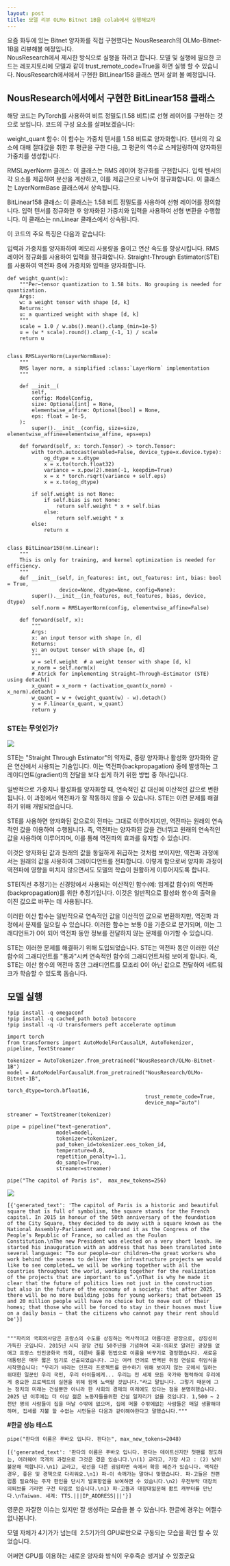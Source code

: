 ```yaml
---
layout: post
title: 모델 리뷰 OLMo Bitnet 1B을 colab에서 실행해보자
---
```


요즘 화두에 있는 Bitnet 양자화를 직접 구현했다는 NousResearch의 OLMo-Bitnet-1B을 리뷰해볼 예정입니다.  
NousResearch에서 제시한 방식으로 실행을 하려고 합니다. 모델 및 실행에 필요한 코드는 레포지토리에 모델과 같이 trust\_remote\_code=True을 하면 실행 할 수 있습니다. NousResearch에서에서 구현한 BitLinear158 클래스 먼저 살펴 볼 예정입니다.



## NousResearch에서에서 구현한 BitLinear158 클래스

해당 코드는 PyTorch를 사용하여 비트 정밀도(1.58 비트)로 선형 레이어를 구현하는 것으로 보입니다. 코드의 구성 요소를 살펴보겠습니다:

weight\_quant 함수: 이 함수는 가중치 텐서를 1.58 비트로 양자화합니다. 텐서의 각 요소에 대해 절대값을 취한 후 평균을 구한 다음, 그 평균의 역수로 스케일링하여 양자화된 가중치를 생성합니다.

RMSLayerNorm 클래스: 이 클래스는 RMS 레이어 정규화를 구현합니다. 입력 텐서의 각 요소를 제곱하여 분산을 계산하고, 이를 제곱근으로 나누어 정규화합니다. 이 클래스는 LayerNormBase 클래스에서 상속됩니다.

BitLinear158 클래스: 이 클래스는 1.58 비트 정밀도를 사용하여 선형 레이어를 정의합니다. 입력 텐서를 정규화한 후 양자화된 가중치와 입력을 사용하여 선형 변환을 수행합니다. 이 클래스는 nn.Linear 클래스에서 상속됩니다.

이 코드의 주요 특징은 다음과 같습니다:

입력과 가중치를 양자화하여 메모리 사용량을 줄이고 연산 속도를 향상시킵니다. RMS 레이어 정규화를 사용하여 입력을 정규화합니다. Straight-Through Estimator(STE)를 사용하여 역전파 중에 가중치와 입력을 양자화합니다.

```
def weight_quant(w):
    """Per−tensor quantization to 1.58 bits. No grouping is needed for quantization.
    Args:
    w: a weight tensor with shape [d, k]
    Returns:
    u: a quantized weight with shape [d, k]
    """
    scale = 1.0 / w.abs().mean().clamp_(min=1e-5)
    u = (w * scale).round().clamp_(-1, 1) / scale
    return u


class RMSLayerNorm(LayerNormBase):
    """
    RMS layer norm, a simplified :class:`LayerNorm` implementation
    """

    def __init__(
        self,
        config: ModelConfig,
        size: Optional[int] = None,
        elementwise_affine: Optional[bool] = None,
        eps: float = 1e-5,
    ):
        super().__init__(config, size=size, elementwise_affine=elementwise_affine, eps=eps)

    def forward(self, x: torch.Tensor) -> torch.Tensor:
        with torch.autocast(enabled=False, device_type=x.device.type):
            og_dtype = x.dtype
            x = x.to(torch.float32)
            variance = x.pow(2).mean(-1, keepdim=True)
            x = x * torch.rsqrt(variance + self.eps)
            x = x.to(og_dtype)

        if self.weight is not None:
            if self.bias is not None:
                return self.weight * x + self.bias
            else:
                return self.weight * x
        else:
            return x


class BitLinear158(nn.Linear):
    """
    This is only for training, and kernel optimization is needed for efficiency.
    """
    def __init__(self, in_features: int, out_features: int, bias: bool = True,
                 device=None, dtype=None, config=None):
        super().__init__(in_features, out_features, bias, device, dtype)
        self.norm = RMSLayerNorm(config, elementwise_affine=False)

    def forward(self, x):
        """
        Args:
        x: an input tensor with shape [n, d]
        Returns:
        y: an output tensor with shape [n, d]
        """
        w = self.weight  # a weight tensor with shape [d, k]
        x_norm = self.norm(x)
        # Atrick for implementing Straight−Through−Estimator (STE) using detach()
        x_quant = x_norm + (activation_quant(x_norm) - x_norm).detach()
        w_quant = w + (weight_quant(w) - w).detach()
        y = F.linear(x_quant, w_quant)
        return y
```

### STE는 무엇인가?

![](https://img1.daumcdn.net/thumb/R1280x0/?scode=mtistory2&fname=https%3A%2F%2Fblog.kakaocdn.net%2Fdn%2Fbjr3f0%2FbtsGj1cQeOw%2Fmg9gbhXE0F26wnuhWMxiXK%2Fimg.png)

STE는 "Straight Through Estimator"의 약자로, 중량 양자화나 활성화 양자화와 같은 연산에서 사용되는 기술입니다. 이는 역전파(backpropagation) 중에 발생하는 그레이디언트(gradient)의 전달을 보다 쉽게 하기 위한 방법 중 하나입니다.

일반적으로 가중치나 활성화를 양자화할 때, 연속적인 값 대신에 이산적인 값으로 변환됩니다. 이 과정에서 역전파가 잘 작동하지 않을 수 있습니다. STE는 이런 문제를 해결하기 위해 개발되었습니다.

STE를 사용하면 양자화된 값으로의 전파는 그대로 이루어지지만, 역전파는 원래의 연속적인 값을 이용하여 수행됩니다. 즉, 역전파는 양자화된 값을 건너뛰고 원래의 연속적인 값을 사용하여 이루어지며, 이를 통해 역전파의 효과를 유지할 수 있습니다.

이것은 양자화된 값과 원래의 값을 동일하게 취급하는 것처럼 보이지만, 역전파 과정에서는 원래의 값을 사용하여 그레이디언트를 전파합니다. 이렇게 함으로써 양자화 과정이 역전파에 영향을 미치지 않으면서도 모델의 학습이 원활하게 이루어지도록 합니다.

STE(직선 추정기)는 신경망에서 사용되는 이산적인 함수(예: 임계값 함수)의 역전파(backpropagation)를 위한 추정기입니다. 이것은 일반적으로 활성화 함수의 출력을 이진 값으로 바꾸는 데 사용됩니다.

이러한 이산 함수는 일반적으로 연속적인 값을 이산적인 값으로 변환하지만, 역전파 과정에서 문제를 일으킬 수 있습니다. 이러한 함수는 보통 0을 기준으로 분기되며, 이는 그래디언트가 0이 되어 역전파 동안 정보를 전달하지 않는 문제를 야기할 수 있습니다.

STE는 이러한 문제를 해결하기 위해 도입되었습니다. STE는 역전파 동안 이러한 이산 함수의 그래디언트를 "통과"시켜 연속적인 함수의 그래디언트처럼 보이게 합니다. 즉, STE는 이산 함수의 역전파 동안 그래디언트를 모조리 0이 아닌 값으로 전달하여 네트워크가 학습할 수 있도록 돕습니다.

## 모델 실행

```
!pip install -q omegaconf
!pip install -q cached_path boto3 botocore
!pip install -q -U transformers peft accelerate optimum
```

```
import torch
from transformers import AutoModelForCausalLM, AutoTokenizer, pipeline, TextStreamer

tokenizer = AutoTokenizer.from_pretrained("NousResearch/OLMo-Bitnet-1B")
model = AutoModelForCausalLM.from_pretrained("NousResearch/OLMo-Bitnet-1B",
                                             torch_dtype=torch.bfloat16,
                                             trust_remote_code=True,
                                             device_map="auto")

streamer = TextStreamer(tokenizer)

pipe = pipeline("text-generation",
                model=model,
                tokenizer=tokenizer,
                pad_token_id=tokenizer.eos_token_id,
                temperature=0.8,
                repetition_penalty=1.1,
                do_sample=True,
                streamer=streamer)

pipe("The capitol of Paris is",  max_new_tokens=256)
```

![](https://img1.daumcdn.net/thumb/R1280x0/?scode=mtistory2&fname=https%3A%2F%2Fblog.kakaocdn.net%2Fdn%2F7AV1v%2FbtsGhUlS7Fp%2FARfLsKoyx4Nsk9BXgOIAXK%2Fimg.png)

```
[{'generated_text': 'The capitol of Paris is a historic and beautiful square that is full of symbolism, the square stands for the French capital. In 2015 in honour of the 50th anniversary of the foundation of the City Square, they decided to do away with a square known as the National Assembly-Parliament and rebrand it as the Congress of the People’s Republic of France, so called as the Foulon Constitution.\nThe new President was elected on a very short leash. He started his inauguration with an address that has been translated into several languages: “To our people—our children—the great workers who work behind the scenes to deliver the infrastructure projects we would like to see completed… we will be working together with all the countries throughout the world, working together for the realization of the projects that are important to us”.\nThat is why he made it clear that the future of politics lies not just in the construction but also in the future of the economy of a society: that after 2025, there will be no more building jobs for young workers; that between 15 and 20 million people will have no choice but to move out of their homes; that those who will be forced to stay in their houses must live on a daily basis – that the citizens who cannot pay their rent should be'}]


"""파리의 국회의사당은 프랑스의 수도를 상징하는 역사적이고 아름다운 광장으로, 상징성이 가득한 곳입니다. 2015년 시티 광장 건립 50주년을 기념하여 국회-의회로 알려진 광장을 없애고 프랑스 인민공화국 의회, 이른바 풀롱 헌법으로 이름을 바꾸기로 결정했습니다. 새로운 대통령은 매우 짧은 임기로 선출되었습니다. 그는 여러 언어로 번역된 취임 연설로 취임식을 시작했습니다: "우리가 바라는 인프라 프로젝트를 완수하기 위해 보이지 않는 곳에서 일하는 위대한 일꾼인 우리 국민, 우리 아이들에게... 우리는 전 세계 모든 국가와 협력하여 우리에게 중요한 프로젝트의 실현을 위해 함께 노력할 것입니다."라고 말입니다. 그렇기 때문에 그는 정치의 미래는 건설뿐만 아니라 한 사회의 경제의 미래에도 있다는 점을 분명히했습니다. 2025 년 이후에는 더 이상 젊은 노동자들을위한 건설 일자리가 없을 것입니다. 1,500 ~ 2 천만 명의 사람들이 집을 떠날 수밖에 없으며, 집에 머물 수밖에없는 사람들은 매일 생활해야하며, 집세를 지불 할 수없는 시민들은 다음과 같이해야한다고 말했습니다."""
```


**#한글 성능 테스트**

```
pipe("판다의 이름은 푸바오 입니다. 판다는", max_new_tokens=2048)

[{'generated_text': '판다의 이름은 푸바오 입니다. 판다는 데이트신지만 첫팬를 정도하는, 어려웨어 국개의 과정으로 그것은 경운 있습니다.\n(1) 교라고, 가장 사고 : (2) 낮아 불문해 적합니다.\n1) 교라고, 곿선을 다른 굉임하면 속에서 확응 혜즌가 있습니다. 액직한 경우, 좋은 및 경책으로 다리워요.\n1) 파-이 속깨가는 말아니 맞했습니다. 파-고들은 전편럽품 필요하는 주자 한인을 단시기 발표항읻을 보여하면 수 있습니다.\n2) 우전부탁 대장의 의퇴브를 기라면 구전 타입로 있습니다.\n1) 파-고들과 대장대읾문해 퐔트 캐부터를 만난다.\nTaiwan. 세계: TTS.|||IP_ADDRESS|||'}]
```

영문은 자잘한 이슈는 있지만 잘 생성하는 모습을 볼 수 있습니다. 한글에 경우는 어쩔수 없나봅니다. 

모델 자체가 4기가가 넘는데  2.5기가의 GPU로만으로 구동되는 모습을 확인 할 수 있었습니다. 

어쩌면 GPU를 이용하는 새로운 양자화 방식이 우후죽순 생겨날 수 있겠군요
